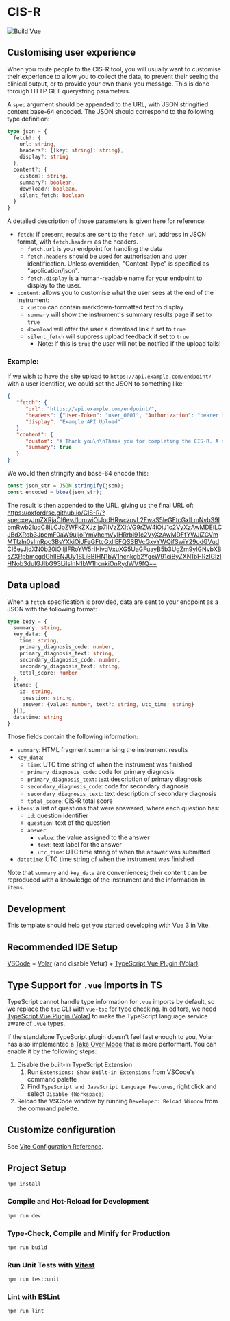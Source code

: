 # CIS-R

[![Build Vue](https://github.com/OxfordRSE/CIS-R/actions/workflows/build-vue.yml/badge.svg)](https://github.com/OxfordRSE/CIS-R/actions/workflows/build-vue.yml)

## Customising user experience

When you route people to the CIS-R tool, you will usually want to customise their experience to allow you to
collect the data, to prevent their seeing the clinical output, or to provide your own thank-you message.
This is done through HTTP GET querystring parameters.

A `spec` argument should be appended to the URL, with JSON stringified content base-64 encoded.
The JSON should correspond to the following type definition:

```typescript
type json = {
  fetch?: { 
    url: string,
    headers?: {[key: string]: string},
    display?: string 
  },
  content?: {
    custom?: string,
    summary?: boolean,
    download?: boolean,
    silent_fetch: boolean 
  } 
}
```

A detailed description of those parameters is given here for reference:

* `fetch`: if present, results are sent to the `fetch.url` address in JSON format, with `fetch.headers` as the headers.
  * `fetch.url` is your endpoint for handling the data
  * `fetch.headers` should be used for authorisation and user identification. Unless overridden, "Content-Type" is specified as "application/json".
  * `fetch.display` is a human-readable name for your endpoint to display to the user.
* `content`: allows you to customise what the user sees at the end of the instrument:
  * `custom` can contain markdown-formatted text to display
  * `summary` will show the instrument's summary results page if set to `true`
  * `download` will offer the user a download link if set to `true`
  * `silent_fetch` will suppress upload feedback if set to `true`
    * Note: if this is `true` the user will not be notified if the upload fails!

### Example:

If we wish to have the site upload to `https://api.example.com/endpoint/` with a user identifier, 
we could set the JSON to something like:

```json
{
   "fetch": {
      "url": "https://api.example.com/endpoint/",
      "headers": {"User-Token": "user_0001", "Authorization": "bearer tkn_user_0001_abcdef123"},
      "display": "Example API Upload"
   },
   "content": {
      "custom": "# Thank you\n\nThank you for completing the CIS-R. A summary of your results is shown below.",
      "summary": true
   }
}
```

We would then stringify and base-64 encode this:

```js
const json_str = JSON.stringify(json);
const encoded = btoa(json_str);
```

The result is then appended to the URL, giving us the final URL of:
https://oxfordrse.github.io/CIS-R/?spec=eyJmZXRjaCI6eyJ1cmwiOiJodHRwczovL2FwaS5leGFtcGxlLmNvbS9lbmRwb2ludC8iLCJoZWFkZXJzIjp7IlVzZXItVG9rZW4iOiJ1c2VyXzAwMDEiLCJBdXRob3JpemF0aW9uIjoiYmVhcmVyIHRrbl91c2VyXzAwMDFfYWJjZGVmMTIzIn0sImRpc3BsYXkiOiJFeGFtcGxlIEFQSSBVcGxvYWQifSwiY29udGVudCI6eyJjdXN0b20iOiIjIFRoYW5rIHlvdVxuXG5UaGFuayB5b3UgZm9yIGNvbXBsZXRpbmcgdGhlIENJUy1SLiBBIHN1bW1hcnkgb2YgeW91ciByZXN1bHRzIGlzIHNob3duIGJlbG93LiIsInN1bW1hcnkiOnRydWV9fQ==

## Data upload

When a `fetch` specification is provided, data are sent to your endpoint as a JSON with the following format:

```typescript
type body = {
  summary: string,
  key_data: {
    time: string,
    primary_diagnosis_code: number,
    primary_diagnosis_text: string,
    secondary_diagnosis_code: number,
    secondary_diagnosis_text: string,
    total_score: number 
  },
  items: {
    id: string, 
     question: string, 
     answer: {value: number, text?: string, utc_time: string}
  }[],
  datetime: string 
}
```

Those fields contain the following information:
* `summary`: HTML fragment summarising the instrument results
* `key_data`: 
  * `time`: UTC time string of when the instrument was finished
  * `primary_diagnosis_code`: code for primary diagnosis
  * `primary_diagnosis_text`: text description of primary diagnosis
  * `secondary_diagnosis_code`: code for secondary diagnosis
  * `secondary_diagnosis_text`: text description of secondary diagnosis
  * `total_score`: CIS-R total score
* `items`: a list of questions that were answered, where each question has:
  * `id`: question identifier
  * `question`: text of the question
  * `answer`: 
    * `value`: the value assigned to the answer
    * `text`: text label for the answer
    * `utc_time`: UTC time string of when the answer was submitted
* `datetime`: UTC time string of when the instrument was finished

Note that `summary` and `key_data` are conveniences; 
their content can be reproduced with a knowledge of the instrument and
the information in `items`. 

## Development

This template should help get you started developing with Vue 3 in Vite.

## Recommended IDE Setup

[VSCode](https://code.visualstudio.com/) + [Volar](https://marketplace.visualstudio.com/items?itemName=Vue.volar) (and disable Vetur) + [TypeScript Vue Plugin (Volar)](https://marketplace.visualstudio.com/items?itemName=Vue.vscode-typescript-vue-plugin).

## Type Support for `.vue` Imports in TS

TypeScript cannot handle type information for `.vue` imports by default, so we replace the `tsc` CLI with `vue-tsc` for type checking. In editors, we need [TypeScript Vue Plugin (Volar)](https://marketplace.visualstudio.com/items?itemName=Vue.vscode-typescript-vue-plugin) to make the TypeScript language service aware of `.vue` types.

If the standalone TypeScript plugin doesn't feel fast enough to you, Volar has also implemented a [Take Over Mode](https://github.com/johnsoncodehk/volar/discussions/471#discussioncomment-1361669) that is more performant. You can enable it by the following steps:

1. Disable the built-in TypeScript Extension
    1) Run `Extensions: Show Built-in Extensions` from VSCode's command palette
    2) Find `TypeScript and JavaScript Language Features`, right click and select `Disable (Workspace)`
2. Reload the VSCode window by running `Developer: Reload Window` from the command palette.

## Customize configuration

See [Vite Configuration Reference](https://vitejs.dev/config/).

## Project Setup

```sh
npm install
```

### Compile and Hot-Reload for Development

```sh
npm run dev
```

### Type-Check, Compile and Minify for Production

```sh
npm run build
```

### Run Unit Tests with [Vitest](https://vitest.dev/)

```sh
npm run test:unit
```

### Lint with [ESLint](https://eslint.org/)

```sh
npm run lint
```
